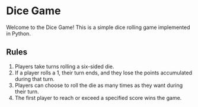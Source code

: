 # Dice Game

Welcome to the Dice Game! This is a simple dice rolling game implemented in Python.

## Rules

1. Players take turns rolling a six-sided die.
2. If a player rolls a 1, their turn ends, and they lose the points accumulated during that turn.
3. Players can choose to roll the die as many times as they want during their turn.
4. The first player to reach or exceed a specified score wins the game.
